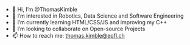 - 👋 Hi, I’m @ThomasKimble
- 👀 I’m interested in Robotics, Data Science and Software Engineering
- 🌱 I’m currently learning HTML/CSS/JS and improving my C++
- 💞️ I’m looking to collaborate on Open-source Projects
- 📫 How to reach me: thomas.kimble@epfl.ch
